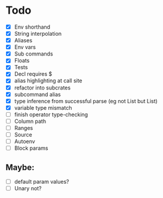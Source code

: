 # Todo
- [x] Env shorthand
- [x] String interpolation
- [x] Aliases
- [x] Env vars
- [x] Sub commands
- [x] Floats
- [x] Tests
- [x] Decl requires $
- [x] alias highlighting at call site
- [x] refactor into subcrates
- [x] subcommand alias
- [x] type inference from successful parse (eg not List<unknown> but List<int>)
- [x] variable type mismatch 
- [ ] finish operator type-checking
- [ ] Column path
- [ ] Ranges
- [ ] Source
- [ ] Autoenv
- [ ] Block params
  
## Maybe: 
- [ ] default param values?
- [ ] Unary not?
